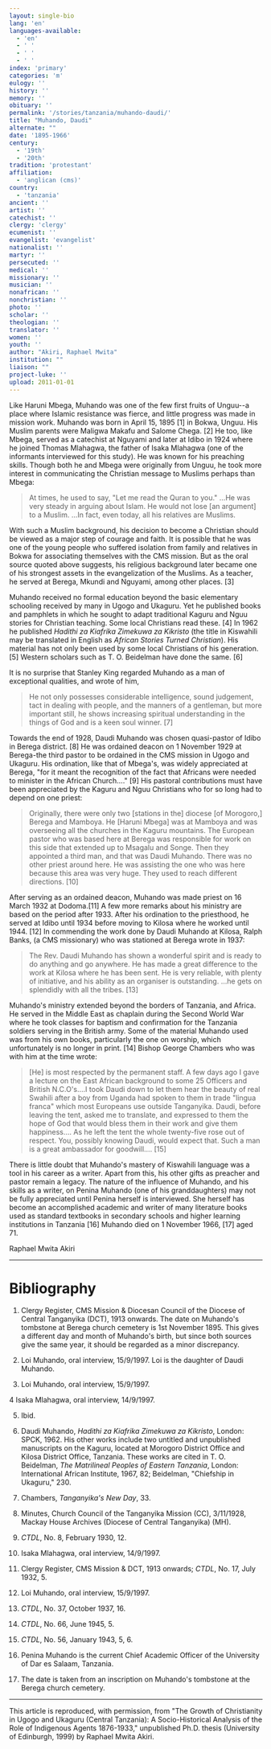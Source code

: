```yaml
---
layout: single-bio
lang: 'en'
languages-available:
  - 'en'
  - ' '
  - ' '
  - ' '
index: 'primary'
categories: 'm'
eulogy: ''
history: ''
memory: ''
obituary: ''
permalink: '/stories/tanzania/muhando-daudi/'
title: "Muhando, Daudi"
alternate: ""
date: '1895-1966'
century:
  - '19th'
  - '20th'
tradition: 'protestant'
affiliation:
  - 'anglican (cms)'
country:
  - 'tanzania'
ancient: ''
artist: ''
catechist: ''
clergy: 'clergy'
ecumenist: ''
evangelist: 'evangelist'
nationalist: ''
martyr: ''
persecuted: ''
medical: ''
missionary: ''
musician: ''
nonafrican: ''
nonchristian: ''
photo: ''
scholar: ''
theologian: ''
translator: ''
women: ''
youth: ''
author: "Akiri, Raphael Mwita"
institution: ""
liaison: ""
project-luke: ''
upload: 2011-01-01
---
```




Like Haruni Mbega, Muhando was one of the few first fruits of Unguu--a place where Islamic resistance was fierce, and little progress was made in mission work. Muhando was born in April 15, 1895 [1] in Bokwa, Unguu. His Muslim parents were Maligwa Makafu and Salome Chega. [2] He too, like Mbega, served as a catechist at Nguyami and later at Idibo in 1924 where he joined Thomas Mlahagwa, the father of Isaka Mlahagwa (one of the informants interviewed for this study). He was known for his preaching skills. Though both he and Mbega were originally from Unguu, he took more interest in communicating the Christian message to Muslims perhaps than Mbega:

> At times, he used to say, "Let me read the Quran to you." …He was very steady in arguing about Islam. He would not lose [an argument] to a Muslim. ...In fact, even today, all his relatives are Muslims.
>

With such a Muslim background, his decision to become a Christian should be viewed as a major step of courage and faith. It is possible that he was one of the young people who suffered isolation from family and relatives in Bokwa for associating themselves with the CMS mission. But as the oral source quoted above suggests, his religious background later became one of his strongest assets in the evangelization of the Muslims. As a teacher, he served at Berega, Mkundi and Nguyami, among other places. [3]

Muhando received no formal education beyond the basic elementary schooling received by many in Ugogo and Ukaguru. Yet he published books and pamphlets in which he sought to adapt traditional Kaguru and Nguu stories for Christian teaching. Some local Christians read these. [4] In 1962 he published *Hadithi za Kiafrika Zimekuwa za Kikristo* (the title in Kiswahili may be translated in English as *African Stories Turned Christian*). His material has not only been used by some local Christians of his generation. [5]  Western scholars such as T. O. Beidelman have done the same.  [6]

It is no surprise that Stanley King regarded Muhando as a man of exceptional qualities, and wrote of him,

> He not only possesses considerable intelligence, sound judgement, tact in dealing with people, and the manners of a gentleman, but more important still, he shows increasing spiritual understanding in the things of God and is a keen soul winner. [7]

Towards the end of 1928, Daudi Muhando was chosen quasi-pastor of Idibo in Berega district. [8] He was ordained deacon on 1 November 1929 at Berega-the third pastor to be ordained in the CMS mission in Ugogo and Ukaguru. His ordination, like that of Mbega's, was widely appreciated at Berega, "for it meant the recognition of the fact that Africans were needed to minister in the African Church…." [9] His pastoral contributions must have been appreciated by the Kaguru and Nguu Christians who for so long had to depend on one priest:

> Originally, there were only two [stations in the] diocese [of Morogoro,] Berega and Mamboya. He [Haruni Mbega] was at Mamboya and was overseeing all the churches in the Kaguru mountains. The European pastor who was based here at Berega was responsible for work on this side that extended up to Msagalu and Songe. Then they appointed a third man, and that was Daudi Muhando. There was no other priest around here. He was assisting the one who was here because this area was very huge. They used to reach different directions. [10]

After serving as an ordained deacon, Muhando was made priest on 16 March 1932 at Dodoma.[11]  A few more remarks about his ministry are based on the period after 1933. After his ordination to the priesthood, he served at Idibo until 1934 before moving to Kilosa where he worked until 1944. [12] In commending the work done by Daudi Muhando at Kilosa, Ralph Banks, (a CMS missionary) who was stationed at Berega wrote in 1937:

> The Rev. Daudi Muhando has shown a wonderful spirit and is ready to do anything and go anywhere. He has made a great difference to the work at Kilosa where he has been sent. He is very reliable, with plenty of initiative, and his ability as an organiser is outstanding. …he gets on splendidly with all the tribes. [13]
>

Muhando's ministry extended beyond the borders of Tanzania, and Africa. He served in the Middle East as chaplain during the Second World War where he took classes for baptism and confirmation for the Tanzania soldiers serving in the British army. Some of the material Muhando used was from his own books, particularly the one on worship, which unfortunately is no longer in print. [14] Bishop George Chambers who was with him at the time wrote:

> [He] is most respected by the permanent staff. A few days ago I gave a lecture on the East African background to some 25 Officers and British N.C.O's….I took Daudi down to let them hear the beauty of real Swahili after a boy from Uganda had spoken to them in trade "lingua franca" which most Europeans use outside Tanganyika. Daudi, before leaving the tent, asked me to translate, and expressed to them the hope of God that would bless them in their work and give them happiness…. As he left the tent the whole twenty-five rose out of respect. You, possibly knowing Daudi, would expect that. Such a man is a great ambassador for goodwill…. [15]
>

There is little doubt that Muhando's mastery of Kiswahili language was a tool in his career as a writer. Apart from this, his other gifts as preacher and pastor remain a legacy. The nature of the influence of Muhando, and his skills as a writer, on Penina Muhando (one of his granddaughters) may not be fully appreciated until Penina herself is interviewed. She herself has become an accomplished academic and writer of many literature books used as standard textbooks in secondary schools and higher learning institutions in Tanzania [16]  Muhando died on 1 November 1966, [17] aged 71.

Raphael Mwita Akiri

---

# Bibliography

1.  Clergy Register, CMS Mission &amp; Diocesan Council of the Diocese of Central Tanganyika (DCT), 1913 onwards. The date on Muhando's tombstone at Berega church cemetery is 1st November 1895. This gives a different day and month of Muhando's birth, but since both sources give the same year, it should be regarded as a minor discrepancy.

2.  Loi Muhando, oral interview, 15/9/1997. Loi is the daughter of Daudi Muhando.

3.  Loi Muhando, oral interview, 15/9/1997.

4  Isaka Mlahagwa, oral interview, 14/9/1997.

5.  Ibid.

6.  Daudi Muhando, *Hadithi za Kiafrika Zimekuwa za Kikristo*, London: SPCK, 1962. His other works include two untitled and unpublished manuscripts on the Kaguru, located at Morogoro District Office and Kilosa District Office, Tanzania. These works are cited in T. O. Beidelman, *The Matrilineal Peoples of Eastern Tanzania*, London: International African Institute, 1967, 82; Beidelman, "Chiefship in Ukaguru," 230.

7.  Chambers, *Tanganyika's New Day*, 33.

8.  Minutes, Church Council of the Tanganyika Mission (CC), 3/11/1928, Mackay House Archives (Diocese of Central Tanganyika) (MH).

9.  *CTDL*, No. 8, February 1930, 12.

10.  Isaka Mlahagwa, oral interview, 14/9/1997.

11.  Clergy Register, CMS Mission &amp; DCT, 1913 onwards; *CTDL*, No. 17, July 1932, 5.

12.  Loi Muhando, oral interview, 15/9/1997.

13.  *CTDL*, No. 37, October 1937, 16.

14.  *CTDL*, No. 66, June 1945, 5.

15.  *CTDL*, No. 56, January 1943, 5, 6.

16.  Penina Muhando is the current Chief Academic Officer of the University of Dar es Salaam, Tanzania.
17.  The date is taken from an inscription on Muhando's tombstone at the Berega church cemetery.

---

This article is reproduced, with permission, from "The Growth of Christianity
in Ugogo and Ukaguru (Central Tanzania): A Socio-Historical Analysis of the Role of Indigenous Agents
1876-1933," unpublished Ph.D. thesis (University of Edinburgh, 1999) by Raphael Mwita Akiri.
